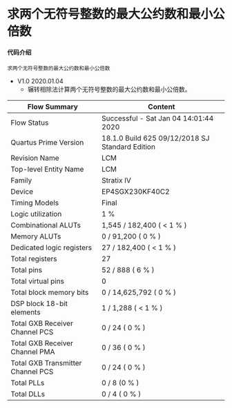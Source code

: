 # 求两个无符号整数的最大公约数和最小公倍数

#### 代码介绍
    求两个无符号整数的最大公约数和最小公倍数

* V1.0   2020.01.04
    * 辗转相除法计算两个无符号整数的最大公约数和最小公倍数。




| Flow Summary | Content |
| --- | --- |
| Flow Status | Successful - Sat Jan 04 14:01:44 2020 |
| Quartus Prime Version | 18.1.0 Build 625 09/12/2018 SJ Standard Edition |
| Revision Name | LCM |
| Top-level Entity Name | LCM |
| Family | Stratix IV |
| Device | EP4SGX230KF40C2 |
| Timing Models | Final |
| Logic utilization | 1 % |
| Combinational ALUTs | 1,545 / 182,400 ( < 1 % ) |
| Memory ALUTs | 0 / 91,200 ( 0 % ) |
| Dedicated logic registers | 27 / 182,400 ( < 1 % ) |
| Total registers | 27 |
| Total pins | 52 / 888 ( 6 % ) |
| Total virtual pins | 0 |
| Total block memory bits | 0 / 14,625,792 ( 0 % ) |
| DSP block 18-bit elements | 1 / 1,288 ( < 1 % ) |
| Total GXB Receiver Channel PCS | 0 / 24 ( 0 % ) |
| Total GXB Receiver Channel PMA | 0 / 36 ( 0 % ) |
| Total GXB Transmitter Channel PCS | 0 / 24 ( 0 % ) |
| Total PLLs | 0 / 8 (0 % ) |
| Total DLLs | 0 / 4 ( 0 % ) |




